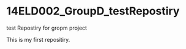 14ELD002_GroupD_testRepostiry
=============================

test Repostiry for gropm project

This is my first repositiry.
